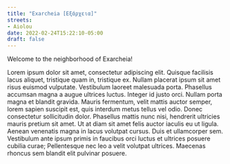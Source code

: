 ```yaml
---
title: "Exarcheia [Εξάρχεια]"
streets:
- Aiolou
date: 2022-02-24T15:22:10-05:00
draft: false
---
```


Welcome to the neighborhood of Exarcheia!

Lorem ipsum dolor sit amet, consectetur adipiscing elit. Quisque
facilisis lacus aliquet, tristique quam in, tristique ex. Nullam
placerat ipsum sit amet risus euismod vulputate. Vestibulum laoreet
malesuada porta. Phasellus accumsan magna a augue ultrices
luctus. Integer id justo orci. Nullam porta magna et blandit
gravida. Mauris fermentum, velit mattis auctor semper, lorem sapien
suscipit est, quis interdum metus tellus vel odio. Donec consectetur
sollicitudin dolor. Phasellus mattis nunc nisi, hendrerit ultricies
mauris pretium sit amet. Ut at diam sit amet felis auctor iaculis eu
ut ligula. Aenean venenatis magna in lacus volutpat cursus. Duis et
ullamcorper sem. Vestibulum ante ipsum primis in faucibus orci luctus
et ultrices posuere cubilia curae; Pellentesque nec leo a velit
volutpat ultrices. Maecenas rhoncus sem blandit elit pulvinar posuere.
